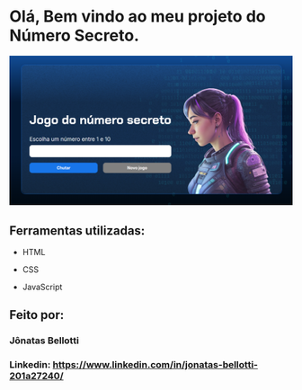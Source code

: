 # Olá, Bem vindo ao meu projeto do Número Secreto.

![image](https://raw.githubusercontent.com/Jbellottis/projeto-numero-secreto/refs/heads/main/img/print-pag.png)

## Ferramentas utilizadas:

* HTML

* CSS

* JavaScript

## Feito por:

### Jônatas Bellotti

### Linkedin: https://www.linkedin.com/in/jonatas-bellotti-201a27240/
